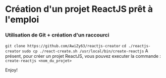 # Création d'un projet ReactJS prêt à l'emploi

### Utilisation de Git + création d'un raccourci

`git clone https://github.com/AwiZy63/reactjs-creator`
`cd ./reactjs-creator`
`sudo cp ./react-create.sh /usr/local/bin/create-reactjs`
A présent, pour créer un projet ReactJS, vous pouvez executer la commande :
`create-reactjs <nom_du_projet>`

Enjoy!

